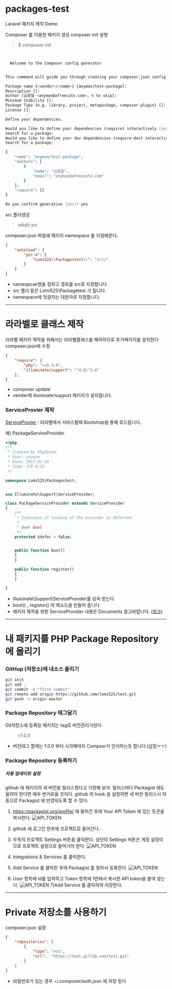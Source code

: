# packages-test
Laravel 패키지 제작 Demo


Composer 를 이용한 패키지 생성
conposer init 실행

> $ composer init
```bash


  Welcome to the Composer config generator


This command will guide you through creating your composer.json config.

Package name (<vendor>/<name>) [anyman/test-package]:
Description []:
Author [김광철 <anyman@afreecatv.com>, n to skip]:
Minimum Stability []:
Package Type (e.g. library, project, metapackage, composer-plugin) []:
License []:

Define your dependencies.

Would you like to define your dependencies (require) interactively [yes]?
Search for a package:
Would you like to define your dev dependencies (require-dev) interactively [yes]?
Search for a package:

{
    "name": "anyman/test-package",
    "authors": [
        {
            "name": "김광철",
            "email": "anyman@afreecatv.com"
        }
    ],
    "require": {}
}

Do you confirm generation [yes]? yes
```

src 폴더생성
> mkdir src


composer.json 파일에 패키지 namespace 를 지정해준다.
```json
{
    "autoload": {
        "psr-4": {
            "Lomi525\\Packagestest\\": "src/"
        }
    }
}

```
* namespcae명을 정하고 경로를 src로 지정합니다.
* src 폴더 밑은 Lomi525\Packagetest 가 됩니다.
* namespace에 첫글자는 대문자로 지정합니다.



-----------------
# 라라벨로 클래스 제작


라라벨 패키지 제작을 위해서는  라라벨클래스를 해야하므로 추가패키지를 설치한다
composer.json에 수정
```json
{
    "require": {
        "php": ">=5.3.0",
        "illuminate/support": "^4.0|^5.0"
    },
}
```
* composer update
* vender에 illuminate/support 패키지가 설치됩니다.



### ServiceProvier 제작
[ServiceProvier](https://laravel.kr/docs/5.0/providers) : 라라벨에서 서비스될때 Bootstrap을 통해 로드됩니다.

예) PackageServiceProvider
```php
<?php
/**
 * Created by PhpStorm.
 * User: anyman
 * Date: 2017-02-24
 * Time: 오후 6:33
 */

namespace Lomi525\Packagestest;


use Illuminate\Support\ServiceProvider;

class PackageServiceProvider extends ServiceProvider
{
    /**
     * Indicates if loading of the provider is deferred.
     *
     * @var bool
     */
    protected $defer = false;


    public function boot()
    {
    }

    public function register()
    {
    }

}
```
* Illuminate\Support\ServiceProvider를 상속 받는다
* boot() , registor() 의 메소드을 만들어 줍니다.
* 패키지 제작을 위한 ServiceProvider 내용은 Documents 참고바랍니다. ([링크](https://laravel.kr/docs/5.4/packages))




-----------------
# 내 패키지를  PHP Package Repository 에 올리기

### GitHup (저장소)에 내소스 올리기

```bash
git init
git add .
git commit -m "first commit"
git remote add origin https://github.com/lomi525/test.git
git push -u origin master
```

### Package Repository 태그달기
Git저장소에 등록된 패키지는 tag로 버전관리가된다.
> v1.0.0
* 버전태그 할때는 1.0.0 부터 시각해야지 Compser가 인식하는듯 합니다.(삽질ㅜㅜ)


### Package Repository 등록하기




##### 자동 업데이트 설정 #####
github 에 패키지의 새 버전을 릴리스했다고 가정해 보자.
릴리스마다 Packagist 에도 올려야 한다면 매우 번거로울 것이다. github 의 hook 을 설정하면 새 버전 릴리스시 자동으로 Packagist 에 반영되도록 할 수 있다.

1) https://packagist.org/profile/ 에 들어간 후에 Your API Token 에 있는 토큰을 복사한다.
![API_TOKEN](https://raw.githubusercontent.com/lomi525/packages-test/master/images/1.png)

2) github 에 로그인 한후에 프로젝트로 들어간다.
3) 우측의 프로젝트 Settings 버튼을 클릭한다. 상단의 Settings 버튼은 계정 설정이므로 프로젝트 설정으로 들어가야 한다.
![API_TOKEN](https://raw.githubusercontent.com/lomi525/packages-test/master/images/3.png)
4) Integrations & Services  를 클릭한다.
5) Add Service 를 클릭한 후에 Packagist 를 찾아서 등록한다.
![API_TOKEN](https://raw.githubusercontent.com/lomi525/packages-test/master/images/5.png)


6) User 항목에 id를 입력하고 Token 항목에 1번에서 복사한 API token을 붙여 넣는다.
![API_TOKEN](https://raw.githubusercontent.com/lomi525/packages-test/master/images/6.png)
7)Add Service 를 클릭하여 저장한다.



-----------------
# Private 저장소를 사용하기

composer.json 설정
```json
{
    "repositories": [
        {
            "type": "vcs",
            "url":  "https://test.gitlab.com/test.git"
        }
    ]
}
```
* 비밀번호가 있는 경우  ~/.composer/auth.json 에 저장 된다


